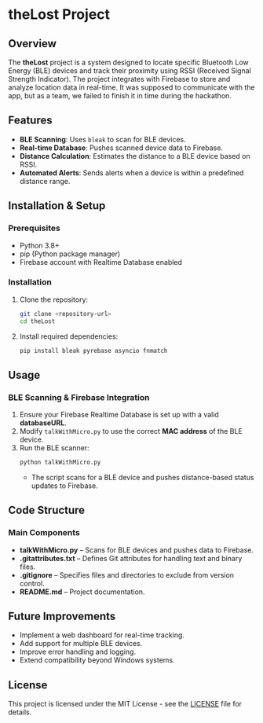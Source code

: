 # theLost Project

## Overview

The **theLost** project is a system designed to locate specific Bluetooth Low Energy (BLE) devices and track their proximity using RSSI (Received Signal Strength Indicator). The project integrates with Firebase to store and analyze location data in real-time. It was supposed to communicate with the app, but as a team, we failed to finish it in time during the hackathon.

## Features

- **BLE Scanning**: Uses `bleak` to scan for BLE devices.
- **Real-time Database**: Pushes scanned device data to Firebase.
- **Distance Calculation**: Estimates the distance to a BLE device based on RSSI.
- **Automated Alerts**: Sends alerts when a device is within a predefined distance range.

## Installation & Setup

### Prerequisites

- Python 3.8+
- pip (Python package manager)
- Firebase account with Realtime Database enabled

### Installation

1. Clone the repository:
   ```sh
   git clone <repository-url>
   cd theLost
   ```
2. Install required dependencies:
   ```sh
   pip install bleak pyrebase asyncio fnmatch
   ```

## Usage

### BLE Scanning & Firebase Integration

1. Ensure your Firebase Realtime Database is set up with a valid **databaseURL**.
2. Modify `talkWithMicro.py` to use the correct **MAC address** of the BLE device.
3. Run the BLE scanner:
   ```sh
   python talkWithMicro.py
   ```
   - The script scans for a BLE device and pushes distance-based status updates to Firebase.

## Code Structure

### Main Components

- **talkWithMicro.py** – Scans for BLE devices and pushes data to Firebase.
- **.gitattributes.txt** – Defines Git attributes for handling text and binary files.
- **.gitignore** – Specifies files and directories to exclude from version control.
- **README.md** – Project documentation.

## Future Improvements

- Implement a web dashboard for real-time tracking.
- Add support for multiple BLE devices.
- Improve error handling and logging.
- Extend compatibility beyond Windows systems.

## License

This project is licensed under the MIT License - see the [LICENSE](LICENSE) file for details.
